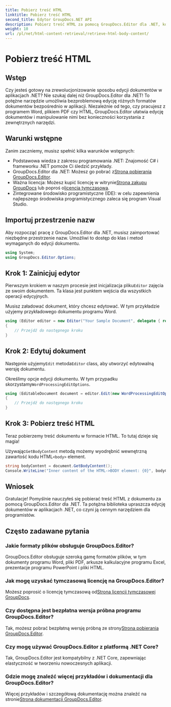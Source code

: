 ```yaml
---
title: Pobierz treść HTML
linktitle: Pobierz treść HTML
second_title: Edytor GroupDocs.NET API
description: Pobierz treść HTML za pomocą GroupDocs.Editor dla .NET, korzystając z naszego przewodnika krok po kroku. Ulepsz swoje aplikacje .NET bez wysiłku.
weight: 10
url: /pl/net/html-content-retrieval/retrieve-html-body-content/
---
```


# Pobierz treść HTML

## Wstęp
Czy jesteś gotowy na zrewolucjonizowanie sposobu edycji dokumentów w aplikacjach .NET? Nie szukaj dalej niż GroupDocs.Editor dla .NET! To potężne narzędzie umożliwia bezproblemową edycję różnych formatów dokumentów bezpośrednio w aplikacji. Niezależnie od tego, czy pracujesz z programem Word, plikiem PDF czy HTML, GroupDocs.Editor ułatwia edycję dokumentów i manipulowanie nimi bez konieczności korzystania z zewnętrznych narzędzi.
## Warunki wstępne
Zanim zaczniemy, musisz spełnić kilka warunków wstępnych:
- Podstawowa wiedza z zakresu programowania .NET: Znajomość C# i frameworku .NET pomoże Ci śledzić przykłady.
-  GroupDocs.Editor dla .NET: Możesz go pobrać z[Strona pobierania GroupDocs.Editor](https://releases.groupdocs.com/editor/net/).
-  Ważna licencja: Możesz kupić licencję w witrynie[Strona zakupu GroupDocs](https://purchase.groupdocs.com/buy) lub poproś o[licencja tymczasowa](https://purchase.groupdocs.com/temporary-license/).
- Zintegrowane środowisko programistyczne (IDE): w celu zapewnienia najlepszego środowiska programistycznego zaleca się program Visual Studio.
## Importuj przestrzenie nazw
Aby rozpocząć pracę z GroupDocs.Editor dla .NET, musisz zaimportować niezbędne przestrzenie nazw. Umożliwi to dostęp do klas i metod wymaganych do edycji dokumentu.
```csharp
using System;
using GroupDocs.Editor.Options;
```
## Krok 1: Zainicjuj edytor
Pierwszym krokiem w naszym procesie jest inicjalizacja pliku`Editor` zajęcia ze swoim dokumentem. Ta klasa jest punktem wejścia dla wszystkich operacji edycyjnych.

Musisz załadować dokument, który chcesz edytować. W tym przykładzie użyjemy przykładowego dokumentu programu Word.
```csharp
using (Editor editor = new Editor("Your Sample Document", delegate { return new WordProcessingLoadOptions(); }))
{
    // Przejdź do następnego kroku
}
```
## Krok 2: Edytuj dokument
 Następnie użyjemy`Edit` metoda`Editor` class, aby utworzyć edytowalną wersję dokumentu.

 Określimy opcje edycji dokumentu. W tym przypadku skorzystamy`WordProcessingEditOptions`.
```csharp
using (EditableDocument document = editor.Edit(new WordProcessingEditOptions()))
{
    // Przejdź do następnego kroku
}
```
## Krok 3: Pobierz treść HTML
Teraz pobierzemy treść dokumentu w formacie HTML. To tutaj dzieje się magia!

 Używając`GetBodyContent` metodą możemy wyodrębnić wewnętrzną zawartość kodu HTML`<body>` element.
```csharp
string bodyContent = document.GetBodyContent();
Console.WriteLine("Inner content of the HTML->BODY element: {0}", bodyContent);
```

## Wniosek
Gratulacje! Pomyślnie nauczyłeś się pobierać treść HTML z dokumentu za pomocą GroupDocs.Editor dla .NET. Ta potężna biblioteka upraszcza edycję dokumentów w aplikacjach .NET, co czyni ją cennym narzędziem dla programistów.
## Często zadawane pytania
### Jakie formaty plików obsługuje GroupDocs.Editor?
GroupDocs.Editor obsługuje szeroką gamę formatów plików, w tym dokumenty programu Word, pliki PDF, arkusze kalkulacyjne programu Excel, prezentacje programu PowerPoint i pliki HTML.
### Jak mogę uzyskać tymczasową licencję na GroupDocs.Editor?
 Możesz poprosić o licencję tymczasową od[Strona licencji tymczasowej GroupDocs](https://purchase.groupdocs.com/temporary-license/).
### Czy dostępna jest bezpłatna wersja próbna programu GroupDocs.Editor?
 Tak, możesz pobrać bezpłatną wersję próbną ze strony[Strona pobierania GroupDocs.Editor](https://releases.groupdocs.com/).
### Czy mogę używać GroupDocs.Editor z platformą .NET Core?
Tak, GroupDocs.Editor jest kompatybilny z .NET Core, zapewniając elastyczność w tworzeniu nowoczesnych aplikacji.
### Gdzie mogę znaleźć więcej przykładów i dokumentacji dla GroupDocs.Editor?
 Więcej przykładów i szczegółową dokumentację można znaleźć na stronie[Strona dokumentacji GroupDocs.Editor](https://tutorials.groupdocs.com/editor/net/).